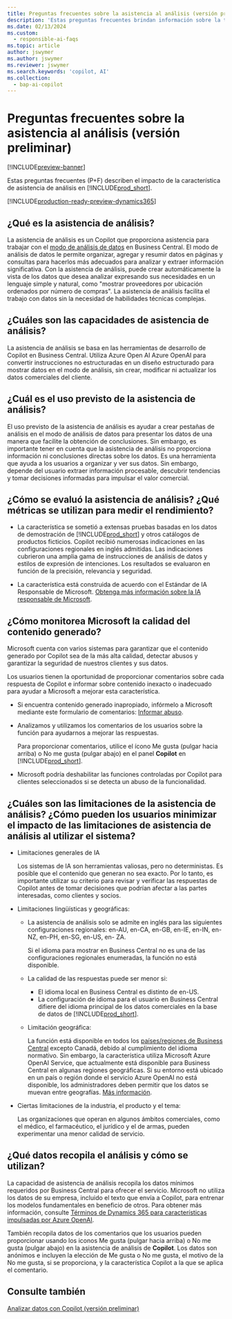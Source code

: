 ```yaml
---
title: Preguntas frecuentes sobre la asistencia al análisis (versión preliminar)
description: 'Estas preguntas frecuentes brindan información sobre la tecnología de inteligencia artificial utilizada para analizar datos en páginas de Business Central. Incluye las consideraciones clave y detalles sobre cómo se usa la IA, cómo se probó y evaluó, y cualquier limitación específica.'
ms.date: 02/13/2024
ms.custom:
  - responsible-ai-faqs
ms.topic: article
author: jswymer
ms.author: jswymer
ms.reviewer: jswymer
ms.search.keywords: 'copilot, AI'
ms.collection:
  - bap-ai-copilot
---
```


# <a name="faq-for-analysis-assist-preview"></a>Preguntas frecuentes sobre la asistencia al análisis (versión preliminar)

[!INCLUDE[preview-banner](includes/preview-banner.md)]

Estas preguntas frecuentes (P+F) describen el impacto de la característica de asistencia de análisis en [!INCLUDE[prod_short](includes/prod_short.md)].

[!INCLUDE[production-ready-preview-dynamics365](includes/production-ready-preview-dynamics365.md)]

## <a name="what-is-analysis-assist"></a>¿Qué es la asistencia de análisis?

La asistencia de análisis es un Copilot que proporciona asistencia para trabajar con el [modo de análisis de datos](analysis-mode.md) en Business Central. El modo de análisis de datos le permite organizar, agregar y resumir datos en páginas y consultas para hacerlos más adecuados para analizar y extraer información significativa. Con la asistencia de análisis, puede crear automáticamente la vista de los datos que desea analizar expresando sus necesidades en un lenguaje simple y natural, como "mostrar proveedores por ubicación ordenados por número de compras". La asistencia de análisis facilita el trabajo con datos sin la necesidad de habilidades técnicas complejas.

## <a name="what-are-capabilities-of-analysis-assist"></a>¿Cuáles son las capacidades de asistencia de análisis?

La asistencia de análisis se basa en las herramientas de desarrollo de Copilot en Business Central. Utiliza Azure Open AI Azure OpenAI para convertir instrucciones no estructuradas en un diseño estructurado para mostrar datos en el modo de análisis, sin crear, modificar ni actualizar los datos comerciales del cliente.

## <a name="what-is-the-intended-use-of-analysis-assist"></a>¿Cuál es el uso previsto de la asistencia de análisis?

El uso previsto de la asistencia de análisis es ayudar a crear pestañas de análisis en el modo de análisis de datos para presentar los datos de una manera que facilite la obtención de conclusiones. Sin embargo, es importante tener en cuenta que la asistencia de análisis no proporciona información ni conclusiones directas sobre los datos. Es una herramienta que ayuda a los usuarios a organizar y ver sus datos. Sin embargo, depende del usuario extraer información procesable, descubrir tendencias y tomar decisiones informadas para impulsar el valor comercial.

## <a name="how-was-analysis-assist-evaluated-what-metrics-are-used-to-measure-performance"></a>¿Cómo se evaluó la asistencia de análisis? ¿Qué métricas se utilizan para medir el rendimiento?

- La característica se sometió a extensas pruebas basadas en los datos de demostración de [!INCLUDE[prod_short](includes/prod_short.md)] y otros catálogos de productos ficticios. Copilot recibió numerosas indicaciones en las configuraciones regionales en inglés admitidas. Las indicaciones cubrieron una amplia gama de instrucciones de análisis de datos y estilos de expresión de intenciones. Los resultados se evaluaron en función de la precisión, relevancia y seguridad.

- La característica está construida de acuerdo con el Estándar de IA Responsable de Microsoft. [Obtenga más información sobre la IA responsable de Microsoft](https://aka.ms/RAI).

## <a name="how-does-microsoft-monitor-the-quality-of-generated-content"></a>¿Cómo monitorea Microsoft la calidad del contenido generado?

Microsoft cuenta con varios sistemas para garantizar que el contenido generado por Copilot sea de la más alta calidad, detectar abusos y garantizar la seguridad de nuestros clientes y sus datos.

Los usuarios tienen la oportunidad de proporcionar comentarios sobre cada respuesta de Copilot e informar sobre contenido inexacto o inadecuado para ayudar a Microsoft a mejorar esta característica.

- Si encuentra contenido generado inapropiado, infórmelo a Microsoft mediante este formulario de comentarios: [Informar abuso](https://go.microsoft.com/fwlink/?linkid=2249810).

- Analizamos y utilizamos los comentarios de los usuarios sobre la función para ayudarnos a mejorar las respuestas.

  Para proporcionar comentarios, utilice el ícono Me gusta (pulgar hacia arriba) o No me gusta (pulgar abajo) en el panel **Copilot** en [!INCLUDE[prod_short](includes/prod_short.md)].

- Microsoft podría deshabilitar las funciones controladas por Copilot para clientes seleccionados si se detecta un abuso de la funcionalidad.

## <a name="what-are-the-limitations-of-analysis-assist-how-can-users-minimize-the-impact-of-the-analysis-assist-limitations-when-using-the-system"></a>¿Cuáles son las limitaciones de la asistencia de análisis? ¿Cómo pueden los usuarios minimizar el impacto de las limitaciones de asistencia de análisis al utilizar el sistema?

- Limitaciones generales de IA

  Los sistemas de IA son herramientas valiosas, pero no deterministas. Es posible que el contenido que generan no sea exacto. Por lo tanto, es importante utilizar su criterio para revisar y verificar las respuestas de Copilot antes de tomar decisiones que podrían afectar a las partes interesadas, como clientes y socios.

- Limitaciones lingüísticas y geográficas:

  - La asistencia de análisis solo se admite en inglés para las siguientes configuraciones regionales: en-AU, en-CA, en-GB, en-IE, en-IN, en-NZ, en-PH, en-SG, en-US, en- ZA.

    Si el idioma para mostrar en Business Central no es una de las configuraciones regionales enumeradas, la función no está disponible.

  - La calidad de las respuestas puede ser menor si:
    - El idioma local en Business Central es distinto de en-US.
    - La configuración de idioma para el usuario en Business Central difiere del idioma principal de los datos comerciales en la base de datos de [!INCLUDE[prod_short](includes/prod_short.md)].
  
  - Limitación geográfica:
  
    La función está disponible en todos los [países/regiones de Business Central](/dynamics365/business-central/dev-itpro/compliance/apptest-countries-and-translations) excepto Canadá, debido al cumplimiento del idioma normativo. Sin embargo, la característica utiliza Microsoft Azure OpenAI Service, que actualmente está disponible para Business Central en algunas regiones geográficas. Si su entorno está ubicado en un país o región donde el servicio Azure OpenAI no está disponible, los administradores deben permitir que los datos se muevan entre geografías. [Más información](/dynamics365/business-central/ai-copilot-data-movement).

- Ciertas limitaciones de la industria, el producto y el tema:

  Las organizaciones que operan en algunos ámbitos comerciales, como el médico, el farmacéutico, el jurídico y el de armas, pueden experimentar una menor calidad de servicio.

## <a name="what-data-does-analysis-collect-and-how-is-it-used"></a>¿Qué datos recopila el análisis y cómo se utilizan?

La capacidad de asistencia de análisis recopila los datos mínimos requeridos por Business Central para ofrecer el servicio. Microsoft no utiliza los datos de su empresa, incluido el texto que envía a Copilot, para entrenar los modelos fundamentales en beneficio de otros. Para obtener más información, consulte [Términos de Dynamics 365 para características impulsadas por Azure OpenAI](https://go.microsoft.com/fwlink/?linkid=2236010).

También recopila datos de los comentarios que los usuarios pueden proporcionar usando los iconos Me gusta (pulgar hacia arriba) o No me gusta (pulgar abajo) en la asistencia de análisis de **Copilot**. Los datos son anónimos e incluyen la elección de Me gusta o No me gusta, el motivo de la No me gusta, si se proporciona, y la característica Copilot a la que se aplica el comentario.

## <a name="see-also"></a>Consulte también

[Analizar datos con Copilot (versión preliminar)](analysis-assist.md)
